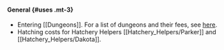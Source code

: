 #### General {#uses .mt-3}
* Entering [[Dungeons]]. For a list of dungeons and their fees, see [here](#!Dungeons#list).
* Hatching costs for Hatchery Helpers [[Hatchery_Helpers/Parker]] and [[Hatchery_Helpers/Dakota]].